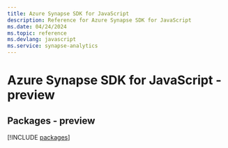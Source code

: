```yaml
---
title: Azure Synapse SDK for JavaScript
description: Reference for Azure Synapse SDK for JavaScript
ms.date: 04/24/2024
ms.topic: reference
ms.devlang: javascript
ms.service: synapse-analytics
---
```

# Azure Synapse SDK for JavaScript - preview
## Packages - preview
[!INCLUDE [packages](synapse-index.md)]
